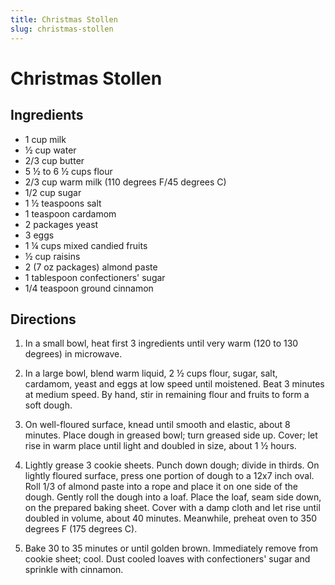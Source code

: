 ```yaml
---
title: Christmas Stollen
slug: christmas-stollen
---
```


# Christmas Stollen

## Ingredients

- 1 cup milk
- ½ cup water
- 2/3 cup butter
- 5 ½ to 6 ½ cups flour
- 2/3 cup warm milk (110 degrees F/45 degrees C)
- 1/2 cup sugar
- 1 ½ teaspoons salt
- 1 teaspoon cardamom
- 2 packages yeast
- 3 eggs
- 1 ¼ cups mixed candied fruits
- ½ cup raisins
- 2 (7 oz packages) almond paste
- 1 tablespoon confectioners' sugar
- 1/4 teaspoon ground cinnamon

## Directions

1. In a small bowl, heat first 3 ingredients until very warm (120 to 130 degrees) in microwave.

2. In a large bowl, blend warm liquid, 2 ½ cups flour, sugar, salt, cardamom, yeast and eggs at low speed until moistened. Beat 3 minutes at medium speed. By hand, stir in remaining flour and fruits to form a soft dough.

3. On well-floured surface, knead until smooth and elastic, about 8 minutes. Place dough in greased bowl; turn greased side up. Cover; let rise in warm place until light and doubled in size, about 1 ½ hours.

4. Lightly grease 3 cookie sheets. Punch down dough; divide in thirds. On lightly floured surface, press one portion of dough to a 12x7 inch oval. Roll 1/3 of almond paste into a rope and place it on one side of the dough. Gently roll the dough into a loaf. Place the loaf, seam side down, on the prepared baking sheet. Cover with a damp cloth and let rise until doubled in volume, about 40 minutes. Meanwhile, preheat oven to 350 degrees F (175 degrees C).

5. Bake 30 to 35 minutes or until golden brown. Immediately remove from cookie sheet; cool. Dust cooled loaves with confectioners' sugar and sprinkle with cinnamon.